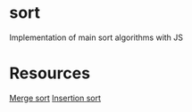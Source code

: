 # sort
Implementation of main sort algorithms with JS

# Resources
[Merge sort](https://en.wikipedia.org/wiki/Merge_sort)
[Insertion sort](https://en.wikipedia.org/wiki/)
